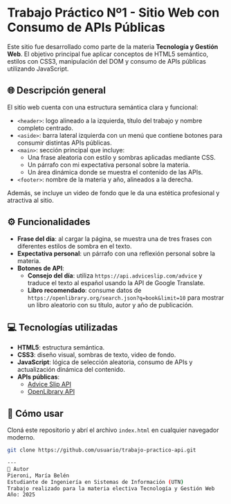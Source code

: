 # Trabajo Práctico Nº1 - Sitio Web con Consumo de APIs Públicas

Este sitio fue desarrollado como parte de la materia **Tecnología y Gestión Web**. El objetivo principal fue aplicar conceptos de HTML5 semántico, estilos con CSS3, manipulación del DOM y consumo de APIs públicas utilizando JavaScript.

## 🌐 Descripción general

El sitio web cuenta con una estructura semántica clara y funcional:

- `<header>`: logo alineado a la izquierda, título del trabajo y nombre completo centrado.
- `<aside>`: barra lateral izquierda con un menú que contiene botones para consumir distintas APIs públicas.
- `<main>`: sección principal que incluye:
  - Una frase aleatoria con estilo y sombras aplicadas mediante CSS.
  - Un párrafo con mi expectativa personal sobre la materia.
  - Un área dinámica donde se muestra el contenido de las APIs.
- `<footer>`: nombre de la materia y año, alineados a la derecha.

Además, se incluye un video de fondo que le da una estética profesional y atractiva al sitio.

## ⚙️ Funcionalidades

- **Frase del día**: al cargar la página, se muestra una de tres frases con diferentes estilos de sombra en el texto.
- **Expectativa personal**: un párrafo con una reflexión personal sobre la materia.
- **Botones de API**:
  - **Consejo del día**: utiliza `https://api.adviceslip.com/advice` y traduce el texto al español usando la API de Google Translate.
  - **Libro recomendado**: consume datos de `https://openlibrary.org/search.json?q=book&limit=10` para mostrar un libro aleatorio con su título, autor y año de publicación.

## 💻 Tecnologías utilizadas

- **HTML5**: estructura semántica.
- **CSS3**: diseño visual, sombras de texto, video de fondo.
- **JavaScript**: lógica de selección aleatoria, consumo de APIs y actualización dinámica del contenido.
- **APIs públicas**:
  - [Advice Slip API](https://api.adviceslip.com)
  - [OpenLibrary API](https://openlibrary.org/developers/api)

## 🔧 Cómo usar

Cloná este repositorio y abrí el archivo `index.html` en cualquier navegador moderno.

```bash
git clone https://github.com/usuario/trabajo-practico-api.git

---
📌 Autor
Pieroni, María Belén
Estudiante de Ingeniería en Sistemas de Información (UTN)
Trabajo realizado para la materia electiva Tecnología y Gestión Web
Año: 2025